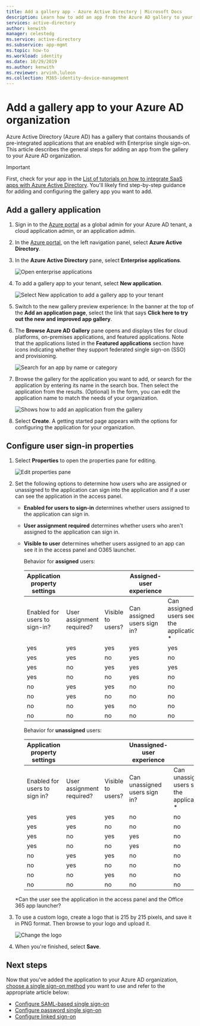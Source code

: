 ```yaml
---
title: Add a gallery app - Azure Active Directory | Microsoft Docs
description: Learn how to add an app from the Azure AD gallery to your Azure enterprise applications. 
services: active-directory
author: kenwith
manager: celestedg
ms.service: active-directory
ms.subservice: app-mgmt
ms.topic: how-to
ms.workload: identity
ms.date: 10/29/2019
ms.author: kenwith
ms.reviewer: arvinh,luleon
ms.collection: M365-identity-device-management
---
```


# Add a gallery app to your Azure AD organization

Azure Active Directory (Azure AD) has a gallery that contains thousands of pre-integrated applications that are enabled with Enterprise single sign-on. This article describes the general steps for adding an app from the gallery to your Azure AD organization.

> [!IMPORTANT]
> First, check for your app in the [List of tutorials on how to integrate SaaS apps with Azure Active Directory](https://azure.microsoft.com/documentation/articles/active-directory-saas-tutorial-list/). You'll likely find step-by-step guidance for adding and configuring the gallery app you want to add.

## Add a gallery application

1. Sign in to the [Azure portal](https://portal.azure.com) as a global admin for your Azure AD tenant, a cloud application admin, or an application admin.

1. In the [Azure portal](https://portal.azure.com), on the left navigation panel, select **Azure Active Directory**.

1. In the **Azure Active Directory** pane, select **Enterprise applications**.

    ![Open enterprise applications](media/add-gallery-app/open-enterprise-apps.png)


3. To add a gallery app to your tenant, select **New application**.

    ![Select New application to add a gallery app to your tenant](media/add-gallery-app/new-application.png)

 4. Switch to the new gallery preview experience: In the banner at the top of the **Add an application page**, select the link that says **Click here to try out the new and improved app gallery**.

5. The **Browse Azure AD Gallery** pane opens and displays tiles for cloud platforms, on-premises applications, and featured applications. Note that the applications listed in the **Featured applications** section have icons indicating whether they support federated single sign-on (SSO) and provisioning.

    ![Search for an app by name or category](media/add-gallery-app/browse-gallery.png)

6. Browse the gallery for the application you want to add, or search for the application by entering its name in the search box. Then select the application from the results. (Optional) In the form, you can edit the application name to match the needs of your organization.

    ![Shows how to add an application from the gallery](media/add-gallery-app/create-application.png)

7. Select **Create**. A getting started page appears with the options for configuring the application for your organization.

## Configure user sign-in properties

1. Select **Properties** to open the properties pane for editing.

    ![Edit properties pane](media/add-gallery-app/edit-properties.png)

1. Set the following options to determine how users who are assigned or unassigned to the application can sign into the application and if a user can see the application in the access panel.

    - **Enabled for users to sign-in** determines whether users assigned to the application can sign in.
    - **User assignment required** determines whether users who aren't assigned to the application can sign in.
    - **Visible to user** determines whether users assigned to an app can see it in the access panel and O365 launcher.

      Behavior for **assigned** users:

       | Application property settings | | | Assigned-user experience | |
       |---|---|---|---|---|
       | Enabled for users to sign-in? | User assignment required? | Visible to users? | Can assigned users sign in? | Can assigned users see the application?* |
       | yes | yes | yes | yes | yes  |
       | yes | yes | no  | yes | no   |
       | yes | no  | yes | yes | yes  |
       | yes | no  | no  | yes | no   |
       | no  | yes | yes | no  | no   |
       | no  | yes | no  | no  | no   |
       | no  | no  | yes | no  | no   |
       | no  | no  | no  | no  | no   |

      Behavior for **unassigned** users:

       | Application property settings | | | Unassigned-user experience | |
       |---|---|---|---|---|
       | Enabled for users to sign in? | User assignment required? | Visible to users? | Can unassigned users sign in? | Can unassigned users see the application?* |
       | yes | yes | yes | no  | no   |
       | yes | yes | no  | no  | no   |
       | yes | no  | yes | yes | no   |
       | yes | no  | no  | yes | no   |
       | no  | yes | yes | no  | no   |
       | no  | yes | no  | no  | no   |
       | no  | no  | yes | no  | no   |
       | no  | no  | no  | no  | no   |

     *Can the user see the application in the access panel and the Office 365 app launcher?

1. To use a custom logo, create a logo that is 215 by 215 pixels, and save it in PNG format. Then browse to your logo and upload it.

    ![Change the logo](media/add-gallery-app/change-logo.png)

1. When you're finished, select **Save**.

## Next steps

Now that you've added the application to your Azure AD organization, [choose a single sign-on method](what-is-single-sign-on.md#choosing-a-single-sign-on-method) you want to use and refer to the appropriate article below:

- [Configure SAML-based single sign-on](configure-single-sign-on-non-gallery-applications.md)
- [Configure password single sign-on](configure-password-single-sign-on-non-gallery-applications.md)
- [Configure linked sign-on](configure-linked-sign-on.md)

